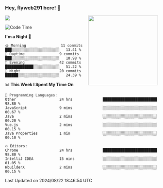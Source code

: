 ### Hey, flyweb291 here! 👋

![](https://metrics.lecoq.io/cherry291?template=classic&config.timezone=Asia%2FShanghai)
<img align='right' src="https://media.giphy.com/media/M9gbBd9nbDrOTu1Mqx/giphy.gif" width="230">
<!-- ![](https://github-readme-stats-ouuan.vercel.app/api?username=flyweb291&theme=dark&show_icons=true) -->

<!--START_SECTION:waka-->
![Code Time](http://img.shields.io/badge/Code%20Time-335%20hrs%2036%20mins-blue)

**I'm a Night 🦉** 

```text
🌞 Morning                11 commits          ███░░░░░░░░░░░░░░░░░░░░░░   13.41 % 
🌆 Daytime                9 commits           ███░░░░░░░░░░░░░░░░░░░░░░   10.98 % 
🌃 Evening                42 commits          █████████████░░░░░░░░░░░░   51.22 % 
🌙 Night                  20 commits          ██████░░░░░░░░░░░░░░░░░░░   24.39 % 
```


📊 **This Week I Spent My Time On** 

```text
💬 Programming Languages: 
Other                    24 hrs              █████████████████████████   98.80 % 
JavaScript               9 mins              ░░░░░░░░░░░░░░░░░░░░░░░░░   00.67 % 
Java                     2 mins              ░░░░░░░░░░░░░░░░░░░░░░░░░   00.20 % 
Vue.js                   2 mins              ░░░░░░░░░░░░░░░░░░░░░░░░░   00.15 % 
Java Properties          1 min               ░░░░░░░░░░░░░░░░░░░░░░░░░   00.10 % 

🔥 Editors: 
Chrome                   24 hrs              █████████████████████████   98.80 % 
IntelliJ IDEA            15 mins             ░░░░░░░░░░░░░░░░░░░░░░░░░   01.05 % 
HbuilderX                2 mins              ░░░░░░░░░░░░░░░░░░░░░░░░░   00.15 % 
```


 Last Updated on 2024/08/22 18:46:54 UTC
<!--END_SECTION:waka-->

<!--
**flyweb291/数字游牧人** is a ✨ _special_ ✨ repository because its `README.md` (this file) appears on your GitHub profile.

Here are some ideas to get you started:

- 🔭 I’m currently working on ...
- 🌱 I’m currently learning ...
- 👯 I’m looking to collaborate on ...
- 🤔 I’m looking for help with ...
- 💬 Ask me about ...
- 📫 How to reach me: ...
- 😄 Pronouns: ...
- ⚡ Fun fact: ...
-->
